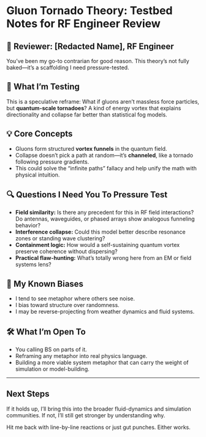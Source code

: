 # Gluon Tornado Theory: Testbed Notes for RF Engineer Review

## 👤 Reviewer: [Redacted Name], RF Engineer
You’ve been my go-to contrarian for good reason. This theory’s not fully baked—it’s a scaffolding I need pressure-tested.

## 🎯 What I’m Testing
This is a speculative reframe: What if gluons aren’t massless force particles, but **quantum-scale tornadoes**? A kind of energy vortex that explains directionality and collapse far better than statistical fog models.

## 💡 Core Concepts
- Gluons form structured **vortex funnels** in the quantum field.
- Collapse doesn’t pick a path at random—it’s **channeled**, like a tornado following pressure gradients.
- This could solve the “infinite paths” fallacy and help unify the math with physical intuition.

## 🔍 Questions I Need You To Pressure Test
- **Field similarity:** Is there any precedent for this in RF field interactions? Do antennas, waveguides, or phased arrays show analogous funneling behavior?
- **Interference collapse:** Could this model better describe resonance zones or standing wave clustering?
- **Containment logic:** How would a self-sustaining quantum vortex preserve coherence without dispersing?
- **Practical flaw-hunting:** What’s totally wrong here from an EM or field systems lens?

## 🧪 My Known Biases
- I tend to see metaphor where others see noise.
- I bias toward structure over randomness.
- I may be reverse-projecting from weather dynamics and fluid systems.

## 🛠 What I’m Open To
- You calling BS on parts of it.
- Reframing any metaphor into real physics language.
- Building a more viable system metaphor that can carry the weight of simulation or model-building.

---

## Next Steps
If it holds up, I’ll bring this into the broader fluid-dynamics and simulation communities. If not, I’ll still get stronger by understanding why.

Hit me back with line-by-line reactions or just gut punches. Either works.
